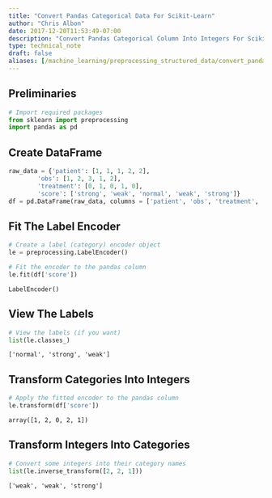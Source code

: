 ```yaml
---
title: "Convert Pandas Categorical Data For Scikit-Learn"
author: "Chris Albon"
date: 2017-12-20T11:53:49-07:00
description: "Convert Pandas Categorical Column Into Integers For Scikit-Learn"
type: technical_note
draft: false
aliases: [/machine_learning/preprocessing_structured_data/convert_pandas_categorical_column_into_integers_for_scikit-learn/]
---
```

## Preliminaries


```python
# Import required packages
from sklearn import preprocessing
import pandas as pd
```

## Create DataFrame


```python
raw_data = {'patient': [1, 1, 1, 2, 2],
        'obs': [1, 2, 3, 1, 2],
        'treatment': [0, 1, 0, 1, 0],
        'score': ['strong', 'weak', 'normal', 'weak', 'strong']}
df = pd.DataFrame(raw_data, columns = ['patient', 'obs', 'treatment', 'score'])
```

## Fit The Label Encoder


```python
# Create a label (category) encoder object
le = preprocessing.LabelEncoder()
```


```python
# Fit the encoder to the pandas column
le.fit(df['score'])
```




    LabelEncoder()



## View The Labels


```python
# View the labels (if you want)
list(le.classes_)
```




    ['normal', 'strong', 'weak']



## Transform Categories Into Integers


```python
# Apply the fitted encoder to the pandas column
le.transform(df['score']) 
```




    array([1, 2, 0, 2, 1])



## Transform Integers Into Categories


```python
# Convert some integers into their category names
list(le.inverse_transform([2, 2, 1]))
```




    ['weak', 'weak', 'strong']


